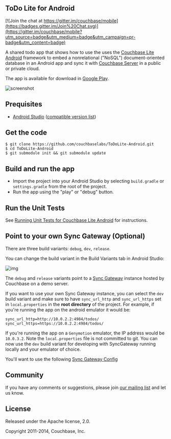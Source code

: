## ToDo Lite for Android

[![Join the chat at https://gitter.im/couchbase/mobile](https://badges.gitter.im/Join%20Chat.svg)](https://gitter.im/couchbase/mobile?utm_source=badge&utm_medium=badge&utm_campaign=pr-badge&utm_content=badge)

A shared todo app that shows how to use the uses the [Couchbase Lite Android](https://github.com/couchbase/couchbase-lite-android) framework to embed a nonrelational ("NoSQL") document-oriented database in an Android app and sync it with [Couchbase Server](http://www.couchbase.com/nosql-databases/couchbase-server) in a public or private cloud.

The app is available for download in [Google Play](https://play.google.com/store/apps/details?id=com.couchbase.todolite&hl=en).

![screenshot](http://cl.ly/image/0C2N2F1X3J2a/todolite_screenshot.png)

## Prequisites

* [Android Studio](http://developer.android.com/sdk/installing/studio.html) ([compatible version list](https://github.com/couchbase/couchbase-lite-android#building-couchbase-lite-master-branch-from-source))

## Get the code

```
$ git clone https://github.com/couchbaselabs/ToDoLite-Android.git
$ cd ToDoLite-Android
$ git submodule init && git submodule update
```

## Build and run the app

* Import the project into your Android Studio by selecting `build.gradle` or `settings.gradle` from the root of the project.
* Run the app using the "play" or "debug" button.

## Run the Unit Tests

See [Running Unit Tests for Couchbase Lite Android](https://github.com/couchbase/couchbase-lite-android/wiki/Running-unit-tests-for-couchbase-lite-android) for instructions.

## Point to your own Sync Gateway (Optional)

There are three build variants: `debug`, `dev`, `release`.

You can change the build variant in the Build Variants tab in Android Studio:

![img](http://f.cl.ly/items/3q413k063O061I2g2j1x/Screen%20Shot%202015-03-24%20at%2022.02.11.png)

The `debug` and `release` variants point to a [Sync Gateway](https://github.com/couchbase/sync_gateway) instance hosted by Couchbase on a demo server. 

If you want to use your own Sync Gateway instance, you can select the `dev` build variant and make sure to have `sync_url_http` and `sync_url_https` set in `local.properties` in the **root directory** of the project. For example, if you're running the app on the android emulator it would be:

```
sync_url_http=http://10.0.2.2:4984/todos/
sync_url_https=https://10.0.2.2:4984/todos/
```

If you're running the app on a `Genymotion` emulator, the IP address would be `10.0.3.2`. Note the `local.properties` file is not committed to git. You can now use the `dev` build variant for developing with SyncGateway running locally and your emulator of choice.

You'll want to use the following [Sync Gateway Config](https://github.com/couchbaselabs/ToDoLite-iOS/blob/master/sync-gateway-config.json)

## Community

If you have any comments or suggestions, please join [our mailing list](https://groups.google.com/forum/#!forum/mobile-couchbase) and let us know.

## License

Released under the Apache license, 2.0.

Copyright 2011-2014, Couchbase, Inc.
